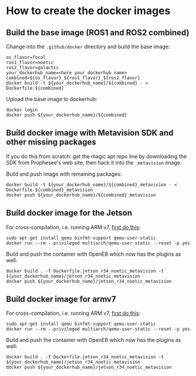 # How to create the docker images

## Build the base image (ROS1 and ROS2 combined)
Change into the ``.github/docker`` directory and build the base image:
```
os_flavor=focal
ros1_flavor=noetic
ros2_flavor=galactic
your_dockerhub_name=<here your dockerhub name>
combined=${os_flavor}_${ros1_flavor}_${ros2_flavor}
docker build -t ${your_dockerhub_name}/${combined} - < Dockerfile.${combined}
```

Upload the base image to dockerhub:
```
docker login
docker push ${your_dockerhub_name}/${combined}
```

## Build docker image with Metavision SDK and other missing packages

If you do this from scratch: get the magic apt repo line by
downloading the SDK from Prophesee's web site, then hack it into the
``_metavision`` image.

Build and push image with remaining packages:
```
docker build -t ${your_dockerhub_name}/${combined}_metavision - < Dockerfile.${combined}_metavision
docker push ${your_dockerhub_name}/${combined}_metavision
```


## Build docker image for the Jetson

For cross-compilation, i.e. running ARM v7, [first do this](https://medium.com/@Smartcow_ai/building-arm64-based-docker-containers-for-nvidia-jetson-devices-on-an-x86-based-host-d72cfa535786):
```
sudo apt-get install qemu binfmt-support qemu-user-static
docker run --rm --privileged multiarch/qemu-user-static --reset -p yes
```

Build and push the container with OpenEB which now has the plugins as well:
```
docker build . -f Dockerfile.jetson_r34_noetic_metavision -t ${your_dockerhub_name}/jetson_r34_noetic_metavision
docker push ${your_dockerhub_name}/jetson_r34_noetic_metavision
```

## Build docker image for armv7

For cross-compilation, i.e. running ARM v7, [first do this](https://medium.com/@Smartcow_ai/building-arm64-based-docker-containers-for-nvidia-jetson-devices-on-an-x86-based-host-d72cfa535786):
```
sudo apt-get install qemu binfmt-support qemu-user-static
docker run --rm --privileged multiarch/qemu-user-static --reset -p yes
```

Build and push the container with OpenEB which now has the plugins as well:
```
docker build . -f Dockerfile.jetson_r34_noetic_metavision -t ${your_dockerhub_name}/jetson_r34_noetic_metavision
docker push ${your_dockerhub_name}/jetson_r34_noetic_metavision
```

